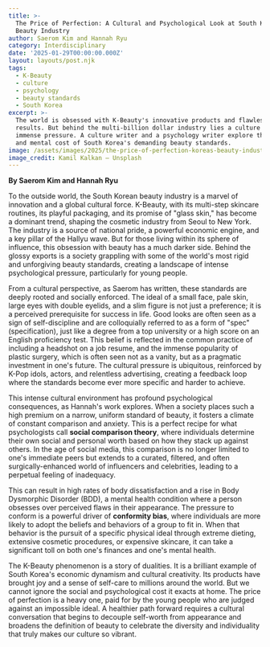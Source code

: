 ```yaml
---
title: >-
  The Price of Perfection: A Cultural and Psychological Look at South Korea's
  Beauty Industry
author: Saerom Kim and Hannah Ryu
category: Interdisciplinary
date: '2025-01-29T00:00:00.000Z'
layout: layouts/post.njk
tags:
  - K-Beauty
  - culture
  - psychology
  - beauty standards
  - South Korea
excerpt: >-
  The world is obsessed with K-Beauty's innovative products and flawless
  results. But behind the multi-billion dollar industry lies a culture of
  immense pressure. A culture writer and a psychology writer explore the social
  and mental cost of South Korea's demanding beauty standards.
image: /assets/images/2025/the-price-of-perfection-koreas-beauty-industry.jpg
image_credit: Kamil Kalkan — Unsplash
---
```


**By Saerom Kim and Hannah Ryu**

To the outside world, the South Korean beauty industry is a marvel of innovation and a global cultural force. K-Beauty, with its multi-step skincare routines, its playful packaging, and its promise of "glass skin," has become a dominant trend, shaping the cosmetic industry from Seoul to New York. The industry is a source of national pride, a powerful economic engine, and a key pillar of the Hallyu wave. But for those living within its sphere of influence, this obsession with beauty has a much darker side. Behind the glossy exports is a society grappling with some of the world's most rigid and unforgiving beauty standards, creating a landscape of intense psychological pressure, particularly for young people.

From a cultural perspective, as Saerom has written, these standards are deeply rooted and socially enforced. The ideal of a small face, pale skin, large eyes with double eyelids, and a slim figure is not just a preference; it is a perceived prerequisite for success in life. Good looks are often seen as a sign of self-discipline and are colloquially referred to as a form of "spec" (specification), just like a degree from a top university or a high score on an English proficiency test. This belief is reflected in the common practice of including a headshot on a job resume, and the immense popularity of plastic surgery, which is often seen not as a vanity, but as a pragmatic investment in one's future. The cultural pressure is ubiquitous, reinforced by K-Pop idols, actors, and relentless advertising, creating a feedback loop where the standards become ever more specific and harder to achieve.

This intense cultural environment has profound psychological consequences, as Hannah's work explores. When a society places such a high premium on a narrow, uniform standard of beauty, it fosters a climate of constant comparison and anxiety. This is a perfect recipe for what psychologists call **social comparison theory**, where individuals determine their own social and personal worth based on how they stack up against others. In the age of social media, this comparison is no longer limited to one's immediate peers but extends to a curated, filtered, and often surgically-enhanced world of influencers and celebrities, leading to a perpetual feeling of inadequacy.

This can result in high rates of body dissatisfaction and a rise in Body Dysmorphic Disorder (BDD), a mental health condition where a person obsesses over perceived flaws in their appearance. The pressure to conform is a powerful driver of **conformity bias**, where individuals are more likely to adopt the beliefs and behaviors of a group to fit in. When that behavior is the pursuit of a specific physical ideal through extreme dieting, extensive cosmetic procedures, or expensive skincare, it can take a significant toll on both one's finances and one's mental health.

The K-Beauty phenomenon is a story of dualities. It is a brilliant example of South Korea's economic dynamism and cultural creativity. Its products have brought joy and a sense of self-care to millions around the world. But we cannot ignore the social and psychological cost it exacts at home. The price of perfection is a heavy one, paid for by the young people who are judged against an impossible ideal. A healthier path forward requires a cultural conversation that begins to decouple self-worth from appearance and broadens the definition of beauty to celebrate the diversity and individuality that truly makes our culture so vibrant.

